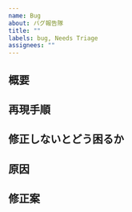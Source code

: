 ```yaml
---
name: Bug
about: バグ報告隊
title: ""
labels: bug, Needs Triage
assignees: ""
---
```


## 概要

## 再現手順

## 修正しないとどう困るか

## 原因

## 修正案

